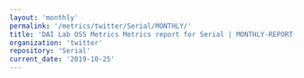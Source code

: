 ```yaml
---
layout: 'monthly'
permalink: '/metrics/twitter/Serial/MONTHLY/'
title: 'DAI Lab OSS Metrics Metrics report for Serial | MONTHLY-REPORT-2019-10-25'
organization: 'twitter'
repository: 'Serial'
current_date: '2019-10-25'
---
```

